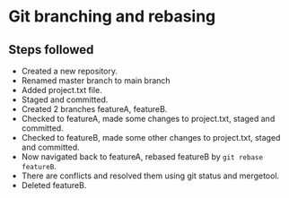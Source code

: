# Git branching and rebasing

## Steps followed

- Created a new repository.
- Renamed master branch to main branch
- Added project.txt file.
- Staged and committed.
- Created 2 branches featureA, featureB.
- Checked to featureA, made some changes to project.txt, staged and committed.
- Checked to featureB, made some other changes to project.txt, staged and committed.
- Now navigated back to featureA, rebased featureB by `git rebase featureB`.
- There are conflicts and resolved them using git status and mergetool.
- Deleted featureB.